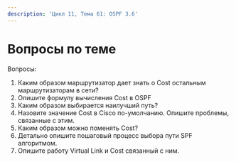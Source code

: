 ```yaml
---
description: 'Цикл 11, Тема 61: OSPF 3.6'
---
```


# Вопросы по теме

Вопросы:

1. Каким образом маршрутизатор дает знать о Cost остальным маршрутизаторам в сети?
2. Опишите формулу вычисления Cost в OSPF
3. Каким образом выбирается наилучший путь?
4. Назовите значение Cost в Cisco по-умолчанию. Опишите проблемы, связанные с этим.
5. Каким образом можно поменять Cost?
6. Детально опишите пошаговый процесс выбора пути SPF алгоритмом.
7. Опишите работу Virtual Link и Cost связанный с ним.

